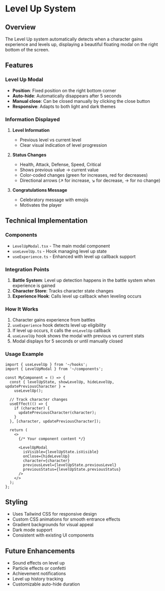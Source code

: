 # Level Up System

## Overview

The Level Up system automatically detects when a character gains experience and levels up, displaying a beautiful floating modal on the right bottom of the screen.

## Features

### Level Up Modal

- **Position**: Fixed position on the right bottom corner
- **Auto-hide**: Automatically disappears after 5 seconds
- **Manual close**: Can be closed manually by clicking the close button
- **Responsive**: Adapts to both light and dark themes

### Information Displayed

1. **Level Information**
   - Previous level vs current level
   - Clear visual indication of level progression

2. **Status Changes**
   - Health, Attack, Defense, Speed, Critical
   - Shows previous value → current value
   - Color-coded changes (green for increases, red for decreases)
   - Directional arrows (↗ for increase, ↘ for decrease, → for no change)

3. **Congratulations Message**
   - Celebratory message with emojis
   - Motivates the player

## Technical Implementation

### Components

- `LevelUpModal.tsx` - The main modal component
- `useLevelUp.ts` - Hook managing level up state
- `useExperience.ts` - Enhanced with level up callback support

### Integration Points

1. **Battle System**: Level up detection happens in the battle system when experience is gained
2. **Character Store**: Tracks character state changes
3. **Experience Hook**: Calls level up callback when leveling occurs

### How It Works

1. Character gains experience from battles
2. `useExperience` hook detects level up eligibility
3. If level up occurs, it calls the `onLevelUp` callback
4. `useLevelUp` hook shows the modal with previous vs current stats
5. Modal displays for 5 seconds or until manually closed

### Usage Example

```tsx
import { useLevelUp } from '~/hooks';
import { LevelUpModal } from '~/components';

const MyComponent = () => {
  const { levelUpState, showLevelUp, hideLevelUp, updatePreviousCharacter } =
    useLevelUp();

  // Track character changes
  useEffect(() => {
    if (character) {
      updatePreviousCharacter(character);
    }
  }, [character, updatePreviousCharacter]);

  return (
    <>
      {/* Your component content */}

      <LevelUpModal
        isVisible={levelUpState.isVisible}
        onClose={hideLevelUp}
        character={character}
        previousLevel={levelUpState.previousLevel}
        previousStatus={levelUpState.previousStatus}
      />
    </>
  );
};
```

## Styling

- Uses Tailwind CSS for responsive design
- Custom CSS animations for smooth entrance effects
- Gradient backgrounds for visual appeal
- Dark mode support
- Consistent with existing UI components

## Future Enhancements

- Sound effects on level up
- Particle effects or confetti
- Achievement notifications
- Level up history tracking
- Customizable auto-hide duration

